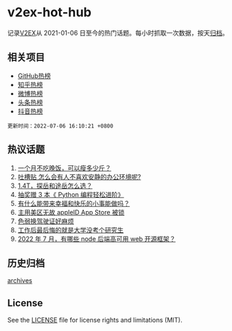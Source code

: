 # v2ex-hot-hub

 记录[V2EX](https://www.v2ex.com/)从 2021-01-06 日至今的热门话题。每小时抓取一次数据，按天[归档](archives)。
 
 ## 相关项目

- [GitHub热榜](https://github.com/lonnyzhang423/github-hot-hub)
- [知乎热榜](https://github.com/lonnyzhang423/zhihu-hot-hub)
- [微博热榜](https://github.com/lonnyzhang423/weibo-hot-hub)
- [头条热榜](https://github.com/lonnyzhang423/toutiao-hot-hub)
- [抖音热榜](https://github.com/lonnyzhang423/douyin-hot-hub)


 `更新时间：2022-07-06 16:10:21 +0800`

## 热议话题

1. [一个月不吃晚饭，可以瘦多少斤？](https://www.v2ex.com/t/864246)
1. [吐槽贴 怎么会有人不喜欢安静的办公环境呢?](https://www.v2ex.com/t/864343)
1. [1.4T，探岳和途岳怎么选？](https://www.v2ex.com/t/864353)
1. [抽奖赠 3 本《 Python 编程轻松进阶》](https://www.v2ex.com/t/864437)
1. [有什么能带来幸福和快乐的小事能做吗？](https://www.v2ex.com/t/864346)
1. [主用美区无故 appleID App Store 被锁](https://www.v2ex.com/t/864387)
1. [色弱换驾驶证好麻烦](https://www.v2ex.com/t/864335)
1. [工作后最后悔的就是大学没考个研究生](https://www.v2ex.com/t/864373)
1. [2022 年 7 月，有哪些 node 后端高可用 web 开源框架？](https://www.v2ex.com/t/864281)

## 历史归档

[archives](archives)

## License

See the [LICENSE](LICENSE) file for license rights and limitations (MIT).
